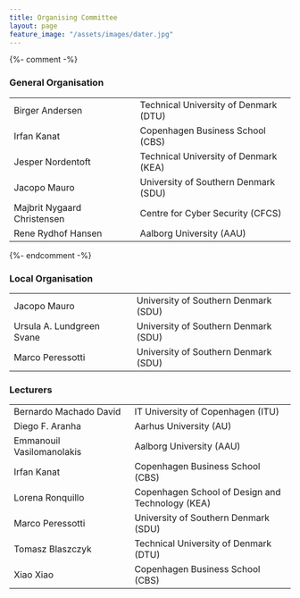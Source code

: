 ```yaml
---
title: Organising Committee
layout: page
feature_image: "/assets/images/dater.jpg"
---
```


<div class="container"></div>

<!-- Order names alphabetically by surname -->

<style> td{min-width:12em} td+td{padding-left:10px;}</style>

{%- comment -%}
### General Organisation
<table>
  <tbody>
    <tr><td>Birger Andersen</td><td>Technical University of Denmark (DTU)</td></tr>
    <tr><td>Irfan Kanat</td><td>Copenhagen Business School (CBS)</td></tr>
    <tr><td>Jesper Nordentoft</td><td>Technical University of Denmark (KEA)</td></tr>
    <tr><td>Jacopo Mauro</td><td>University of Southern Denmark (SDU)</td></tr>
    <tr><td>Majbrit Nygaard Christensen</td><td>Centre for Cyber ​​Security (CFCS)</td></tr>
    <tr><td>Rene Rydhof Hansen</td><td>Aalborg University (AAU)</td></tr>
  </tbody>
</table>
{%- endcomment -%}

### Local Organisation
<table>
  <tbody>
    <tr><td>Jacopo Mauro</td><td>University of Southern Denmark (SDU)</td></tr>
    <tr><td>Ursula A. Lundgreen Svane</td><td>University of Southern Denmark (SDU)</td></tr>
    <tr><td>Marco Peressotti</td><td>University of Southern Denmark (SDU)</td></tr>
  </tbody>
</table>

### Lecturers
<table>
  <tbody>
    <tr><td>Bernardo Machado David</td><td>IT University of Copenhagen (ITU)</td></tr>
    <tr><td>Diego F. Aranha</td><td>Aarhus University (AU)</td></tr>
    <tr><td>Emmanouil Vasilomanolakis</td><td>Aalborg University (AAU)</td></tr>
    <tr><td>Irfan Kanat</td><td>Copenhagen Business School (CBS)</td></tr>
    <tr><td>Lorena Ronquillo</td><td>Copenhagen School of Design and Technology (KEA)</td></tr>
    <tr><td>Marco Peressotti</td><td>University of Southern Denmark (SDU)</td></tr>
    <tr><td>Tomasz Blaszczyk</td><td>Technical University of Denmark (DTU)</td></tr>
    <tr><td>Xiao Xiao</td><td>Copenhagen Business School (CBS)</td></tr>
  </tbody>
</table>

